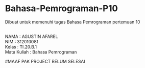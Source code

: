# Bahasa-Pemrograman-P10
Dibuat untuk memenuhi tugas Bahasa Pemrograman pertemuan 10

<br>NAMA        : AGUSTIN AFAREL
<br>NIM         : 312010081
<br>Kelas       : TI.20.B.1
<br>Mata Kuliah : Bahasa Pemrograman

#MAAF PAK PROJECT BELUM SELESAI